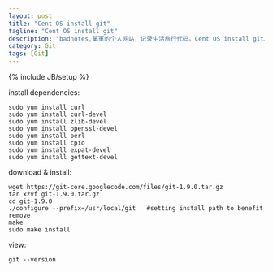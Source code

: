 ```yaml
---
layout: post
title: "Cent OS install git"
tagline: "Cent OS install git"
description: "badnotes,萬軍的个人网站，记录生活旅行代码。Cent OS install git。"
category: Git
tags: [Git]
---
```

{% include JB/setup %}



install dependencies:

	sudo yum install curl
	sudo yum install curl-devel
	sudo yum install zlib-devel
	sudo yum install openssl-devel
	sudo yum install perl
	sudo yum install cpio
	sudo yum install expat-devel
	sudo yum install gettext-devel

download & install:

	wget https://git-core.googlecode.com/files/git-1.9.0.tar.gz
	tar xzvf git-1.9.0.tar.gz
	cd git-1.9.0
	./configure --prefix=/usr/local/git   #setting install path to benefit remove
	make
	sudo make install

view:

	git --version


